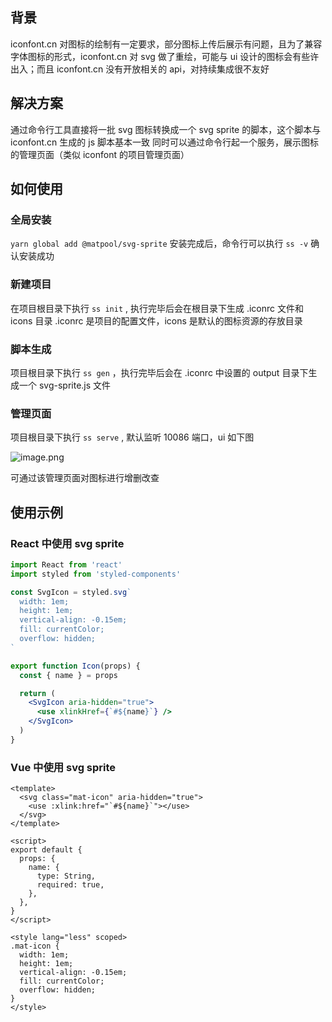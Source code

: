 ## 背景

iconfont.cn 对图标的绘制有一定要求，部分图标上传后展示有问题，且为了兼容字体图标的形式，iconfont.cn 对 svg 做了重绘，可能与 ui 设计的图标会有些许出入；而且 iconfont.cn 没有开放相关的 api，对持续集成很不友好

## 解决方案

通过命令行工具直接将一批 svg 图标转换成一个 svg sprite 的脚本，这个脚本与 iconfont.cn 生成的 js 脚本基本一致
同时可以通过命令行起一个服务，展示图标的管理页面（类似 iconfont 的项目管理页面）

## 如何使用

### 全局安装

`yarn global add @matpool/svg-sprite`
安装完成后，命令行可以执行 `ss -v` 确认安装成功

### 新建项目

在项目根目录下执行 `ss init` , 执行完毕后会在根目录下生成 .iconrc 文件和 icons 目录
.iconrc 是项目的配置文件，icons 是默认的图标资源的存放目录

### 脚本生成

项目根目录下执行 `ss gen` ，执行完毕后会在 .iconrc 中设置的 output 目录下生成一个 svg-sprite.js 文件

### 管理页面

项目根目录下执行 `ss serve` , 默认监听 10086 端口，ui 如下图

![image.png](https://i.loli.net/2021/03/16/cp8ToEKXQjzCM4g.png)

可通过该管理页面对图标进行增删改查

## 使用示例

### React 中使用 svg sprite

```jsx
import React from 'react'
import styled from 'styled-components'

const SvgIcon = styled.svg`
  width: 1em;
  height: 1em;
  vertical-align: -0.15em;
  fill: currentColor;
  overflow: hidden;
`

export function Icon(props) {
  const { name } = props

  return (
    <SvgIcon aria-hidden="true">
      <use xlinkHref={`#${name}`} />
    </SvgIcon>
  )
}
```

### Vue 中使用 svg sprite

```vue
<template>
  <svg class="mat-icon" aria-hidden="true">
    <use :xlink:href="`#${name}`"></use>
  </svg>
</template>

<script>
export default {
  props: {
    name: {
      type: String,
      required: true,
    },
  },
}
</script>

<style lang="less" scoped>
.mat-icon {
  width: 1em;
  height: 1em;
  vertical-align: -0.15em;
  fill: currentColor;
  overflow: hidden;
}
</style>
```

